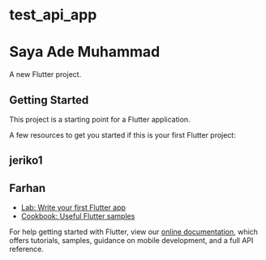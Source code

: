 # test_api_app
# Saya Ade Muhammad
A new Flutter project.

## Getting Started

This project is a starting point for a Flutter application.

A few resources to get you started if this is your first Flutter project:
## jeriko1

## Farhan
- [Lab: Write your first Flutter app](https://flutter.dev/docs/get-started/codelab)
- [Cookbook: Useful Flutter samples](https://flutter.dev/docs/cookbook)

For help getting started with Flutter, view our
[online documentation](https://flutter.dev/docs), which offers tutorials,
samples, guidance on mobile development, and a full API reference.

